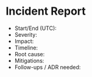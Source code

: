 # Incident Report

- Start/End (UTC):
- Severity:
- Impact:
- Timeline:
- Root cause:
- Mitigations:
- Follow-ups / ADR needed:
